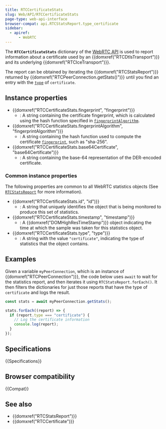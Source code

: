 ```yaml
---
title: RTCCertificateStats
slug: Web/API/RTCCertificateStats
page-type: web-api-interface
browser-compat: api.RTCStatsReport.type_certificate
sidebar:
  - apiref:
      - WebRTC
---
```


The **`RTCCertificateStats`** dictionary of the [WebRTC API](/en-US/docs/Web/API/WebRTC_API) is used to report information about a certificate used by an {{domxref("RTCDtlsTransport")}} and its underlying {{domxref("RTCIceTransport")}}.

The report can be obtained by iterating the {{domxref("RTCStatsReport")}} returned by {{domxref("RTCPeerConnection.getStats()")}} until you find an entry with the [`type`](/en-US/docs/Web/API/RTCCertificateStats/type) of `certificate`.

## Instance properties

- {{domxref("RTCCertificateStats.fingerprint", "fingerprint")}}
  - : A string containing the certificate fingerprint, which is calculated using the hash function specified in [`fingerprintAlgorithm`](/en-US/docs/Web/API/RTCCertificateStats/fingerprintAlgorithm).
- {{domxref("RTCCertificateStats.fingerprintAlgorithm", "fingerprintAlgorithm")}}
  - : A string containing the hash function used to compute the certificate [`fingerprint`](/en-US/docs/Web/API/RTCCertificateStats/fingerprint), such as "sha-256".
- {{domxref("RTCCertificateStats.base64Certificate", "base64Certificate")}}
  - : A string containing the base-64 representation of the DER-encoded certificate.

### Common instance properties

The following properties are common to all WebRTC statistics objects (See [`RTCStatsReport`](/en-US/docs/Web/API/RTCStatsReport#common_instance_properties) for more information).

<!-- RTCStats -->

- {{domxref("RTCCertificateStats.id", "id")}}
  - : A string that uniquely identifies the object that is being monitored to produce this set of statistics.
- {{domxref("RTCCertificateStats.timestamp", "timestamp")}}
  - : A {{domxref("DOMHighResTimeStamp")}} object indicating the time at which the sample was taken for this statistics object.
- {{domxref("RTCCertificateStats.type", "type")}}
  - : A string with the value `"certificate"`, indicating the type of statistics that the object contains.

## Examples

Given a variable `myPeerConnection`, which is an instance of {{domxref("RTCPeerConnection")}}, the code below uses `await` to wait for the statistics report, and then iterates it using `RTCStatsReport.forEach()`.
It then filters the dictionaries for just those reports that have the type of `certificate` and logs the result.

```js
const stats = await myPeerConnection.getStats();

stats.forEach((report) => {
  if (report.type === "certificate") {
    // Log the certificate information
    console.log(report);
  }
});
```

## Specifications

{{Specifications}}

## Browser compatibility

{{Compat}}

## See also

- {{domxref("RTCStatsReport")}}
- {{domxref("RTCCertificate")}}
